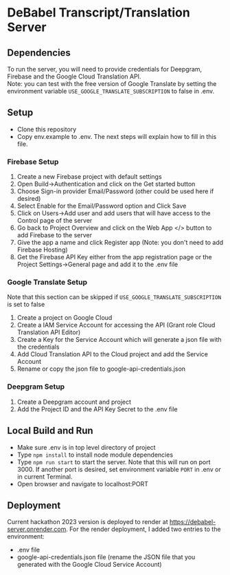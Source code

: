 # DeBabel Transcript/Translation Server 

## Dependencies
To run the server, you will need to provide credentials for Deepgram, Firebase and the Google Cloud Translation API.  
Note:  you can test with the free version of Google Translate by setting the environment variable `USE_GOOGLE_TRANSLATE_SUBSCRIPTION` to false in .env.

## Setup
-  Clone this repository
-  Copy env.example to .env.  The next steps will explain how to fill in this file. 

### Firebase Setup
1.  Create a new Firebase project with default settings
2.  Open Build->Authentication and click on the Get started button
3.  Choose Sign-in provider Email/Password (other could be used here if desired)
4.  Select Enable for the Email/Password option and Click Save
5.  Click on Users->Add user and add users that will have access to the Control page of the server
6.  Go back to Project Overview and click on the Web App </> button to add Firebase to the server
7.  Give the app a name and click Register app (Note: you don't need to add Firebase Hosting)
5.  Get the Firebase API Key either from the app registration page or the Project Settings->General page and add it to the .env file

### Google Translate Setup
Note that this section can be skipped if `USE_GOOGLE_TRANSLATE_SUBSCRIPTION` is set to false
1.  Create a project on Google Cloud
2.  Create a IAM Service Account for accessing the API (Grant role Cloud Translation API Editor)
3.  Create a Key for the Service Account which will generate a json file with the credentials
4.  Add Cloud Translation API to the Cloud project and add the Service Account
5.  Rename or copy the json file to google-api-credentials.json

### Deepgram Setup
1.  Create a Deepgram account and project
2.  Add the Project ID and the API Key Secret to the .env file 

## Local Build and Run
- Make sure .env is in top level directory of project
- Type `npm install` to install node module dependencies
- Type `npm run start` to start the server.  Note that this will run on port 3000.  If another port is desired, set 
  environment variable `PORT` in .env or in current Terminal.
- Open browser and navigate to localhost:PORT  

## Deployment
Current hackathon 2023 version is deployed to render at https://debabel-server.onrender.com.  For the render deployment, I added two entries to the environment:
- .env file 
- google-api-credentials.json file (rename the JSON file that you generated with the Google Cloud Service Account)
